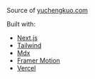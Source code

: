 Source of [yuchengkuo.com](https://yuchengkuo.com)

Built with:

- [Next.js](https://nextjs.org)
- [Tailwind](https://tailwindcss.com)
- [Mdx](https://mdxjs.com)
- [Framer Motion](https://framer.com/motion)
- [Vercel](https://vercel.com)

